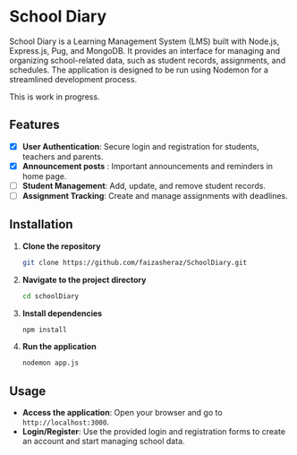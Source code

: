 # School Diary

School Diary is a Learning Management System (LMS) built with Node.js, Express.js, Pug, and MongoDB. It provides an interface for managing and organizing school-related data, such as student records, assignments, and schedules. The application is designed to be run using Nodemon for a streamlined development process.

This is work in progress.

## Features

- [x] **User Authentication**: Secure login and registration for students, teachers and parents.
- [x] **Announcement posts** : Important announcements and reminders in home page.
- [ ] **Student Management**: Add, update, and remove student records.
- [ ] **Assignment Tracking**: Create and manage assignments with deadlines.

## Installation

1. **Clone the repository**
    ```bash
    git clone https://github.com/faizasheraz/SchoolDiary.git
    ```
2. **Navigate to the project directory**
    ```bash
    cd schoolDiary
    ```
3. **Install dependencies**
    ```bash
    npm install
    ```

5. **Run the application**
    ```bash
    nodemon app.js
    ```

## Usage

- **Access the application**: Open your browser and go to `http://localhost:3000`.
- **Login/Register**: Use the provided login and registration forms to create an account and start managing school data.
